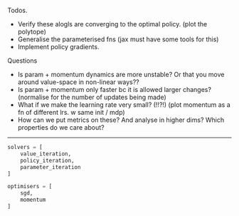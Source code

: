 Todos.

- Verify these alogls are converging to the optimal policy. (plot the polytope)
- Generalise the parameterised fns (jax must have some tools for this)
- Implement policy gradients.

Questions
- Is param + momentum dynamics are more unstable? Or that you move around value-space in non-linear ways??
- Is param + momentum only faster bc it is allowed larger changes? (normalise for the number of updates being made)
- What if we make the learning rate very small? (!!?!) (plot momentum as a fn of different lrs. w same init / mdp)
- How can we put metrics on these? And analyse in higher dims? Which properties do we care about?

***

```python
solvers = [
    value_iteration,
    policy_iteration,
    parameter_iteration
]

optimisers = [
    sgd,
    momentum
]
```
